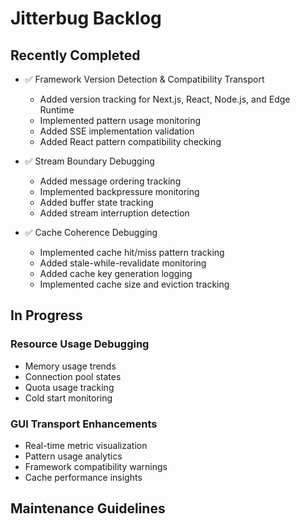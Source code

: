 # Jitterbug Backlog

## Recently Completed

- ✅ Framework Version Detection & Compatibility Transport
  - Added version tracking for Next.js, React, Node.js, and Edge Runtime
  - Implemented pattern usage monitoring
  - Added SSE implementation validation
  - Added React pattern compatibility checking

- ✅ Stream Boundary Debugging
  - Added message ordering tracking
  - Implemented backpressure monitoring
  - Added buffer state tracking
  - Added stream interruption detection

- ✅ Cache Coherence Debugging
  - Implemented cache hit/miss pattern tracking
  - Added stale-while-revalidate monitoring
  - Added cache key generation logging
  - Implemented cache size and eviction tracking

## In Progress

### Resource Usage Debugging
- Memory usage trends
- Connection pool states
- Quota usage tracking
- Cold start monitoring

### GUI Transport Enhancements
- Real-time metric visualization
- Pattern usage analytics
- Framework compatibility warnings
- Cache performance insights

## Maintenance Guidelines 